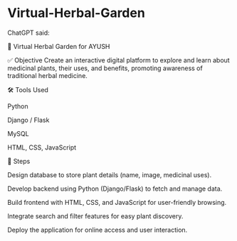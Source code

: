 # Virtual-Herbal-Garden
ChatGPT said:

🌿 Virtual Herbal Garden for AYUSH

✅ Objective
Create an interactive digital platform to explore and learn about medicinal plants, their uses, and benefits, promoting awareness of traditional herbal medicine.

🛠️ Tools Used

Python

Django / Flask

MySQL

HTML, CSS, JavaScript

🧪 Steps

Design database to store plant details (name, image, medicinal uses).

Develop backend using Python (Django/Flask) to fetch and manage data.

Build frontend with HTML, CSS, and JavaScript for user-friendly browsing.

Integrate search and filter features for easy plant discovery.

Deploy the application for online access and user interaction.

